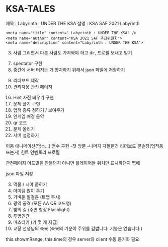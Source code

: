 # KSA-TALES
제목 : Labyrinth : UNDER THE KSA
설명 : KSA SAF 2021 Labyrinth

    <meta name="title" content=" Labyrinth : UNDER THE KSA" />
    <meta name="author" content="KSA 2021 SAF 추진위원회">
    <meta name="description" content="Labyrinth : UNDER THE KSA">

<!-- 1. 문제 번역 영어로 / 문제 올리기 보여주기 -->
<!-- 2. map 생성시 가장 바깥쪽은 wall로 두르는 것이 좋을 듯 (에러 방지) // 구현 자체는 안정적인 듯 에러 안 남 -->
3. 사람 그리면서 다른 사람도 가져와야 하고 dir, 프로필 보내고 받기
<!-- 4. 옆 방 안 보이게 수정 -->
<!-- 5. flashlight랑 trap -->
<!-- 6. error 처리 제대로 하기, socket client 중간에 나간다고 서버 터지면 안 됨 -->
7. spectator 구현
8. 중간에 서버 터지는 거 방지하기 위해서 json 파일에 저장하기
<!-- 사용자간 업적 공유 및  -->
9. 리더보드 제작
10. 관리자용 관전 페이지
<!-- 11. 소리 넣기 -->
<!-- 12. dictionary 용도는 initialize Map으로 바꾸기 -->
<!-- 13. problem.id 보여주면 안 됨 ?? 필요없을 듯 -->
<!-- 14. Flash 켰을 때 보이는 범위 설정 (벽으로 막혀 있을 수도 있으니까 각도를 측정해야 되나? while 문이나 BFS 같은 거 필요할 듯) -->
<!-- 15. 튜토리얼 제작 - 조작법 -->
16. Hint 사진 띄우기 구현
17. 문제 풀기 구현 
19. 업적 종류 정하기 / 보여주기
20. 인게임 배경 음악
21. qr 코드
22. 문제 올리기
23. 서버 설정하기
<!-- 24. 반 설정 -->

이동 애니메이션(엄ㅁ...)
점수 구현
    -첫 방문
    -나머지 자잘한거
리더보드
콘솔창(업적등 뜨는거)
힌트
인벤토리
프로필

관전페이지 어드민을 만들던지 아니면 플레이어들 위치만 표시하던지 맵에 

json 파일 저장


<!-- 1. 망치 - 문 부시는 거 / 꼴찌 위주로 주기  -->
<!-- 2. 지뢰 제거기 -->
3. 먹물 / 시야 좁히기
4. 아이템 많이 주기
5. 가벼운 발걸음 (트랩 무시)
6. 광역 공격 (모든 AA QR 코드행)
7. 빛의 길 (주변 항상 Flashlight)
8. 투명인간
9. 마스터키 (키 몇 개 지급)
10. 교장 선생님의 축복 (축복의 기운이 주위를 감쌉니다. 기능은 없습니다.)


this.showmRange, this.time의 경우 server와 client 수동 동기화 필요